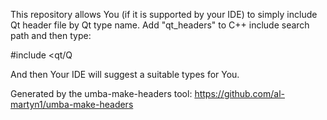 This repository allows You (if it is supported by your IDE) to simply include Qt header file by Qt type name.
Add "qt_headers" to C++ include search path and then type:

  #include <qt/Q
  
And then Your IDE will suggest a suitable types for You.

Generated by the umba-make-headers tool: https://github.com/al-martyn1/umba-make-headers

